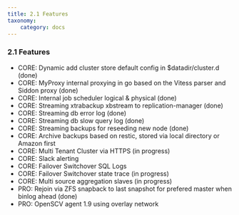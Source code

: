 ```yaml
---
title: 2.1 Features
taxonomy:
    category: docs
---
```


### 2.1 Features

* CORE: Dynamic add cluster store default config in $datadir/cluster.d (done)
* CORE: MyProxy internal proxying in go based on the Vitess parser and Siddon proxy (done)
* CORE: Internal job scheduler logical & physical (done)
* CORE: Streaming xtrabackup xbstream to replication-manager (done)
* CORE: Streaming db error log (done)
* CORE: Streaming db slow query log (done)
* CORE: Streaming backups for reseeding new node (done)
* CORE: Archive backups based on restic, stored via local directory or Amazon first
* CORE: Multi Tenant Cluster via HTTPS (in progress)    
* CORE: Slack alerting
* CORE: Failover Switchover SQL Logs
* CORE: Failover Switchover state trace (in progress)
* CORE: Multi source aggregation slaves (in progress)
* PRO: Rejoin via ZFS snapback to last snapshot for prefered master when binlog ahead   (done)
* PRO: OpenSCV agent 1.9 using overlay network  
